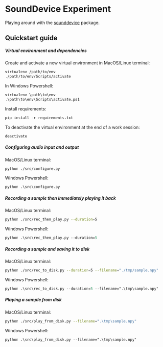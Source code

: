 # SoundDevice Experiment

Playing around with the [sounddevice](https://python-sounddevice.readthedocs.io/en/0.4.4/usage.html) package.

## Quickstart guide

##### Virtual environment and dependencies

Create and activate a new virtual environment in MacOS/Linux terminal:

```sh
virtualenv /path/to/env
./path/to/env/Scripts/activate
```

In Windows Powershell:

```ps
virtualenv \path\to\env
.\path\to\env\Scripts\activate.ps1
```

Install requirements:

```ps
pip install -r requirements.txt
```

To deactivate the virtual environment at the end of a work session:

```ps
deactivate
```

##### Configuring audio input and output

MacOS/Linux terminal:

```sh
python ./src/configure.py
```

Windows Powershell:

```ps
python .\src\configure.py
```

##### Recording a sample then immediately playing it back

MacOS/Linux terminal:

```sh
python ./src/rec_then_play.py --duration=5
```

Windows Powershell:

```ps
python .\src\rec_then_play.py --duration=5
```

##### Recording a sample and saving it to disk

MacOS/Linux terminal:

```sh
python ./src/rec_to_disk.py --duration=5 --filename="./tmp/sample.npy"
```

Windows Powershell:

```ps
python .\src\rec_to_disk.py --duration=5 --filename=".\tmp\sample.npy"
```

##### Playing a sample from disk

MacOS/Linux terminal:

```sh
python ./src/play_from_disk.py --filename=".\tmp\sample.npy"
```

Windows Powershell:

```ps
python .\src\play_from_disk.py --filename=".\tmp\sample.npy"
```
